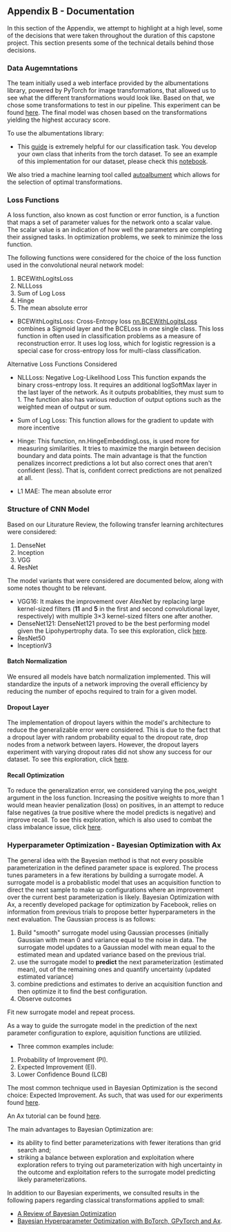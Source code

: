 ## Appendix B - Documentation

In this section of the Appendix, we attempt to highlight at a high level, some of the decisions that were taken throughout the duration of this capstone project. This section presents some of the technical details behind those decisions.

### Data Augemntations 

The team initially used a web interface provided by the albumentations library, powered by PyTorch for image transformations, that allowed us to see what the different transformations would look like. Based on that, we chose some transformations to test in our pipeline. This experiment can be found [here](https://github.com/UBC-MDS/capstone-gdrl-lipo/blob/master/notebooks/manual-albumentation.ipynb). The final model was chosen based on the transformations yielding the highest accuracy score.

To use the albumentations library:

- This [guide](https://albumentations.ai/docs/examples/pytorch_classification/) is extremely helpful for our classification task. You develop your own class that inherits from the torch dataset. To see an example of this implementation for our dataset, please check this [notebook](https://github.com/UBC-MDS/capstone-gdrl-lipo/blob/auto_exp1/notebooks/autoalbument.ipynb).

We also tried a machine learning tool called [autoalbument](https://albumentations.ai/docs/autoalbument/) which allows for the selection of optimal transformations.

### Loss Functions

A loss function, also known as cost function or error function, is a function that maps a set of parameter values for the network onto a scalar value. The scalar value is an indication of how well the parameters are completing their assigned tasks. In optimization problems, we seek to minimize the loss function. 

The following functions were considered for the choice of the loss function used in the convolutional neural network model:

1. BCEWithLogitsLoss
2. NLLLoss
3. Sum of Log Loss
4. Hinge
5. The mean absolute error 

- BCEWithLogitsLoss: Cross-Entropy loss [nn.BCEWithLogitsLoss](https://pytorch.org/docs/stable/generated/torch.nn.BCEWithLogitsLoss.html#torch.nn.BCEWithLogitsLoss) combines a Sigmoid layer and the BCELoss in one single class. This loss function in often used in classification problems as a measure of reconstruction error. It uses log loss, which for logistic regression is a special case for cross-entropy loss for multi-class classification.

Alternative Loss Functions Considered

- NLLLoss: Negative Log-Likelihood Loss
This function expands the binary cross-entropy loss. It requires an additional logSoftMax layer in the last layer of the network. As it outputs probablities, they must sum to 1.
The function also has various reduction of output options such as the weighted mean of output or sum.

- Sum of Log Loss: This function allows for the gradient to update with more incentive

- Hinge: This function, nn.HingeEmbeddingLoss, is used more for measuring similarities. It tries to maximize the margin between decision boundary and data points. The main advantage is that the function penalizes incorrect predictions a lot but also correct ones that aren't confident (less). That is, confident correct predictions are not penalized at all.

- L1 MAE: The mean absolute error

### Structure of CNN Model

Based on our Liturature Review, the following transfer learning architectures were considered:

1. DenseNet
2. Inception
3. VGG
4. ResNet

The model variants that were considered are documented below, along with some notes thought to be relevant.

- VGG16: It makes the improvement over AlexNet by replacing large kernel-sized filters (**11** and **5** in the first and second convolutional layer, respectively) with multiple 3×3 kernel-sized filters one after another.
- DenseNet121: DenseNet121 proved to be the best performing model given the Lipohypertrophy data. To see this exploration, click [here](https://github.com/UBC-MDS/capstone-gdrl-lipo/blob/master/notebooks/model_decision_making.ipynb). 
- ResNet50
- InceptionV3

#### Batch Normalization
We ensured all models have batch normalization implemented. This will standardize the inputs of a network improving the overall efficiency by reducing the number of epochs required to train for a given model.

#### Dropout Layer
The implementation of dropout layers within the model's architecture to reduce the generalizable error were considered. This is due to the fact that a dropout layer with random probability equal to the dropout rate, drop nodes from a network between layers. However, the dropout layers experiment with varying dropout rates did not show any success for our dataset. To see this exploration, click [here](https://github.com/UBC-MDS/capstone-gdrl-lipo/blob/master/notebooks/densemodels-ax-dropout-layers.ipynb). 

#### Recall Optimization
To reduce the generalization error, we considered varying the pos_weight argument in the loss function. Increasing the positive weights to more than 1 would mean heavier penalization (loss) on positives, in an attempt to reduce false negatives (a true positive where the model predicts is negative) and improve recall. To see this exploration, which is also used to combat the class imbalance issue, click [here](https://github.com/UBC-MDS/capstone-gdrl-lipo/blob/master/notebooks/pos-weight-exploration.ipynb).


### Hyperparameter Optimization - Bayesian Optimization with Ax

The general idea with the Bayesian method is that not every possible parameterization in the defined parameter space is explored. The process tunes parameters in a few iterations by building a surrogate model. A surrogate model is a probablistic model that uses an acquisition function to direct the next sample to make up configurations where an improvement over the current best parameterization is likely. Bayesian Optimization with Ax, a recently developed package for optimization by Facebook, relies on information from previous trials to propose better hyperparameters in the next evaluation. The Gaussian process is as follows:

1. Build "smooth" surrogate model using Gaussian processes (initially Gaussian with mean 0 and variance equal to the noise in data. The surrogate model updates to a Gaussian model with mean equal to the estimated mean and updated variance based on the previous trial. 
2. use the surrogate model to **predict** the next parameterization (estimated mean), out of the remaining ones and quantify uncertainty (updated estimated variance)
3. combine predictions and estimates to derive an acquisition function and then optimize it to find the best configuration.
4. Observe outcomes

Fit new surrogate model and repeat process.

As a way to guide the surrogate model in the prediction of the next parameter configuration to explore, aquisition functions are utilizied. 
- Three common examples include:
 1. Probability of Improvement (PI).
 2. Expected Improvement (EI).
 3. Lower Confidence Bound (LCB)
 
The most common technique used in Bayesian Optimization is the second choice: Expected Improvement. As such, that was used for our experiments found [here](https://github.com/UBC-MDS/capstone-gdrl-lipo/blob/master/notebooks/densenet-optimized.ipynb).

An Ax tutorial can be found [here](https://ax.dev/versions/latest/tutorials/tune_cnn.html).

The main advantages to Bayesian Optimization are:
- its ability to find better parameterizations with fewer iterations than grid search and;
- striking a balance between exploration and exploitation where exploration refers to trying out parameterization with high uncertainty in the outcome and exploitation refers to the surrogate model predicting likely parameterizations.

In addition to our Bayesian experiments, we consulted results in the following papers regarding classical transformations applied to small:
- [A Review of Bayesian Optimization](https://www.cs.ox.ac.uk/people/nando.defreitas/publications/BayesOptLoop.pdf)
- [Bayesian Hyperparameter Optimization with BoTorch, GPyTorch and Ax](https://arxiv.org/pdf/1912.05686.pdf).

